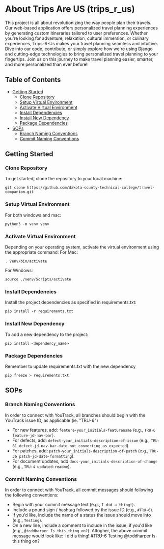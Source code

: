 # About Trips Are US (trips_r_us)

This project is all about revolutionizing the way people plan their travels. Our web-based application offers personalized travel planning experiences by generating custom itineraries tailored to user preferences. Whether you're looking for adventure, relaxation, cultural immersion, or culinary experiences, Trips-R-Us makes your travel planning seamless and intuitive. Dive into our code, contribute, or simply explore how we're using Django and cutting-edge technologies to bring personalized travel planning to your fingertips. Join us on this journey to make travel planning easier, smarter, and more personalized than ever before!

## Table of Contents

- [Getting Started](#getting-started)
  - [Clone Repository](#clone-repository)
  - [Setup Virtual Environment](#setup-virtual-environment)
  - [Activate Virtual Environment](#activate-virtual-environment)
  - [Install Dependencies](#install-dependencies)
  - [Install New Dependency](#install-new-dependency)
  - [Package Dependencies](#package-dependencies)
- [SOPs](#sops)
  - [Branch Naming Conventions](#branch-naming-conventions)
  - [Commit Naming Conventions](#commit-naming-conventions)

## Getting Started

### Clone Repository

To get started, clone the repository to your local machine:

```shell
git clone https://github.com/dakota-county-technical-college/travel-companion.git
```

### Setup Virtual Environment

For both windows and mac:

```shell
python3 -m venv venv
```

### Activate Virtual Environment

Depending on your operating system, activate the virtual environment using the appropriate command:
For Mac:

```shell
. venv/bin/activate
```

For Windows:

```shell
source ./venv/Scripts/activate
```

### Install Dependencies

Install the project dependencies as specified in requirements.txt:

```shell
pip install -r requirements.txt
```

### Install New Dependency

To add a new dependency to the project:

```shell
pip install <dependency_name>
```

### Package Dependencies

Remember to update requirements.txt with the new dependency

```shell
pip freeze > requirements.txt
```

## SOPs

### Branch Naming Conventions

In order to connect with YouTrack, all branches should begin with the YouTrack issue ID, as applicable (ie. "TRU-6")

- For new features, add: `feature-your_initials-featurename` (e.g., `TRU-6 feature-jd-nav-bar`).
- For defects, add: `defect-your_initials-description-of-issue` (e.g., `TRU-81 defect-jd-nav-bar-date_not_converting_as_expected`).
- For patches, add: `patch-your_initials-description-of-patch` (e.g., `TRU-36 patch-jd-date-formatting`).
- For document updates, add `docs-your_initials-description-of-change` (e.g., `TRU-4 updated-readme`).

### Commit Naming Conventions

In order to connect with YouTrack, all commit messages should following the following conventions:

- Begin with your commit message text (e.g., `I did a thing!`).
- Include a pound sign / hashtag followed by the issue ID (e.g., `#TRU-6`).
- If you'd like, include the name of a status the issue should move into (e.g., `Testing`).
- On a new line, include a comment to include in the issue, if you'd like (e.g., `@toddharper Is this thing on?`).
  Altogher, the above commit message would look like:
  I did a thing! #TRU-6 Testing
  @toddharper Is this thing on?
